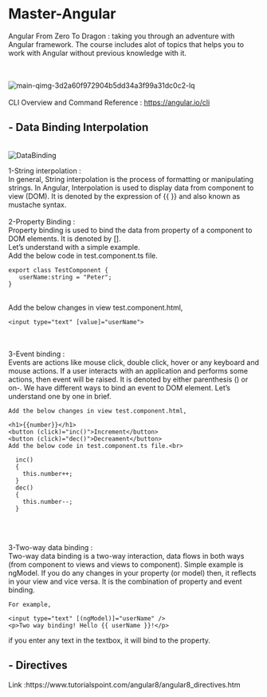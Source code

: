 # Master-Angular
Angular From Zero To Dragon : taking you through an adventure with Angular framework. The course includes alot of topics that helps you to work with Angular without previous knowledge with it.
<br>
<br>
<br>

![main-qimg-3d2a60f972904b5dd34a3f99a31dc0c2-lq](https://user-images.githubusercontent.com/43557035/207872097-f730899c-4247-401b-9744-ae372b2058ba.jpg)
<br>
<br>
 CLI Overview and Command Reference :
 https://angular.io/cli
<br>
<h2>- Data Binding Interpolation</h2>


<br>![DataBinding](https://user-images.githubusercontent.com/43557035/208134239-39db2556-76f8-43d1-b6a5-5ba6acf8b016.JPG)

1-String interpolation : <br>
In general, String interpolation is the process of formatting or manipulating strings. In Angular, Interpolation is used to display data from component to view (DOM). It is denoted by the expression of {{ }} and also known as mustache syntax.
<br>
<br>
2-Property Binding :<br>
Property binding is used to bind the data from property of a component to DOM elements. It is denoted by [].
<br>
Let’s understand with a simple example.<br>
Add the below code in test.component.ts file.<br>
```
export class TestComponent { 
   userName:string = "Peter"; 
}
```
<br>
Add the below changes in view test.component.html,
<br>

```
<input type="text" [value]="userName">

```
<br>
<br>
3-Event binding :<br>
Events are actions like mouse click, double click, hover or any keyboard and mouse actions. If a user interacts with an application and performs some actions, then event will be raised. It is denoted by either parenthesis () or on-. We have different ways to bind an event to DOM element. Let’s understand one by one in brief.<br>

```
Add the below changes in view test.component.html,

<h1>{{number}}</h1>
<button (click)="inc()">Increment</button>
<button (click)="dec()">Decreament</button>
Add the below code in test.component.ts file.<br>

  inc()
  {
    this.number++;
  }
  dec()
  {
    this.number--;
  }
  
  ```
  <br>
<br>
3-Two-way data binding :<br>
Two-way data binding is a two-way interaction, data flows in both ways (from component to views and views to component). Simple example is ngModel. If you do any changes in your property (or model) then, it reflects in your view and vice versa. It is the combination of property and event binding.  <br>

```
For example,

<input type="text" [(ngModel)]="userName" />
<p>Two way binding! Hello {{ userName }}!</p>

```
 if you enter any text in the textbox, it will bind to the property.
<br>
<h2>- Directives </h2>
Link :https://www.tutorialspoint.com/angular8/angular8_directives.htm
